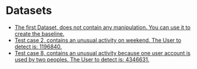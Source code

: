 
# Datasets

* [The first Dataset, does not contain any manipulation. You can use it to create the baseline.](https://github.com/Richl-lab/recognize-unusual-logins/blob/main/datasets/baseline.csv)
* [Test case 2, contains an unusual activity on weekend. The User to detect is: 1196840.](https://github.com/Richl-lab/recognize-unusual-logins/blob/main/datasets/testcase_2_weekend_activity.csv)
* [Test case 8, contains an unusual activity because one user account is used by two peoples. The User to detect is: 4346631.](https://github.com/Richl-lab/recognize-unusual-logins/blob/main/datasets/testcase_8_double_used_user.csv)

